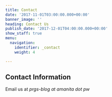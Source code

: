 ```yaml
---
title: Contact
date: '2017-11-01T03:00:00.000+00:00'
banner_image: ''
heading: Contact Us
publish_date: '2017-12-01T04:00:00.000+00:00'
show_staff: true
menu:
  navigation:
    identifier: _contact
    weight: 4

---
```

## Contact Information

Email us at _prgs-blog at amanita dot pw_
